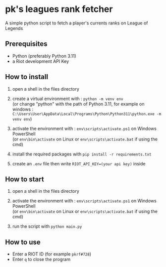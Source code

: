 # pk's leagues rank fetcher

A simple python script to fetch a player's currents ranks on League of Legends


## Prerequisites

- Python (preferably Python 3.11)
- a Riot development API Key


## How to install

1. open a shell in the files directory

2. create a virtual environment with : `python -m venv env`  
(or change "python" with the path of Python 3.11, for example on windows : `C:\Users\User\AppData\Local\Programs\Python\Python311\python.exe -m venv env`)

3. activate the environment with : `env\scripts\activate.ps1` on Windows PowerShell  
(or `env\bin\activate` on Linux or `env\scripts\activate.bat` if using the cmd)

4. install the required packages with `pip install -r requirements.txt`

5. create an `.env` file then write `RIOT_API_KEY=(your api key)` inside


## How to start

1. open a shell in the files directory

2. activate the environment with : `env\scripts\activate.ps1` on Windows PowerShell  
(or `env\bin\activate` on Linux or `env\scripts\activate.bat` if using the cmd)

3. run the script with `python main.py`


## How to use

- Enter a RIOT ID (for example `pkrf#728`)
- Enter `q` to close the program
